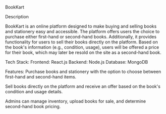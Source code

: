 BookKart

Description

BookKart is an online platform designed to make buying and selling books and stationery easy and accessible. The platform offers users the choice to purchase either first-hand or second-hand books. Additionally, it provides functionality for users to sell their books directly on the platform. Based on the book's information (e.g., condition, usage), users will be offered a price for their book, which may later be resold on the site as a second-hand book.

Tech Stack:
Frontend: React.js
Backend: Node.js
Database: MongoDB

Features:
Purchase books and stationery with the option to choose between first-hand and second-hand items.

Sell books directly on the platform and receive an offer based on the book's condition and usage details.

Admins can manage inventory, upload books for sale, and determine second-hand book pricing.

